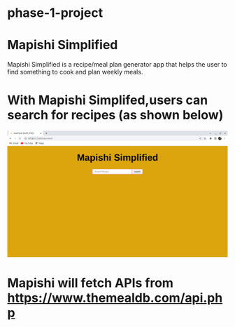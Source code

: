 # phase-1-project
# Mapishi Simplified
Mapishi Simplified is a recipe/meal plan generator app that helps the user to find something to cook and plan weekly meals.

# With Mapishi Simplifed,users can search for recipes (as shown below)
![A screenshot of mapishi site](assets/Screenshot%20from%202023-04-06%2011-45-12.png)

# Mapishi will fetch APIs from https://www.themealdb.com/api.php

